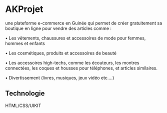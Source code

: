 # AKProjet

une plateforme e-commerce en Guinée qui permet de créer gratuitement sa boutique en ligne pour vendre des articles comme :

  •	Les vêtements, chaussures et accessoires de mode pour femmes, hommes et enfants
  
  •	Les cosmétiques, produits et accessoires de beauté
  
  •	Les accessoires high-techs, comme les écouteurs, les montres connectées, les coques et housses pour téléphones, et articles similaires.
  
  •	Divertissement (livres, musiques, jeux vidéo etc.…)
  ## Technologie 
   HTML/CSS/UIKIT
